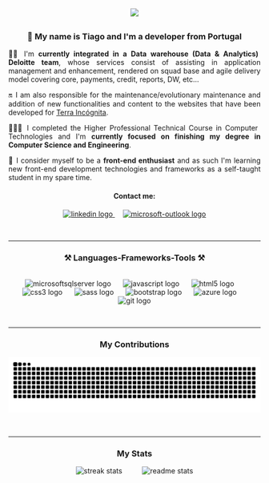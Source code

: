 <h1 align="center">
    <img src="https://readme-typing-svg.herokuapp.com/?font=Righteous&size=35&center=true&vCenter=true&width=500&height=70&duration=4000&lines=Hello+World!+👋;" />
</h1>

###

<div id="about-me">
  <h3 align="center">👋 My name is Tiago and I'm a developer from Portugal</h3>
  <p align="justify">👷🏻 I'm <b>currently integrated in a Data warehouse (Data & Analytics) Deloitte team</b>, whose services consist of assisting in application management and enhancement, rendered on squad base and agile delivery model covering core, payments, credit, reports, DW, etc...</p>
  <p align="justify">🔛 I am also responsible for the maintenance/evolutionary maintenance and addition of new functionalities and content to the websites that have been developed for <a href="https://terraincognita.pt/en" target="_blank">Terra Incógnita</a>.</p>
  <p align="justify">🧑🏻‍🎓 I completed the Higher Professional Technical Course in Computer Technologies and I'm <b>currently focused on finishing my degree in Computer Science and Engineering</b>.</p>
  <p align="justify">🌱 I consider myself to be a <b>front-end enthusiast</b> and as such I'm learning new front-end development technologies and frameworks as a self-taught student in my spare time.</p>

  <h4 align="center">Contact me:</h4>
  <div align="center">
    <a href="https://www.linkedin.com/in/tiago-silva-b754a0232/" target="_blank">
      <img src="https://img.shields.io/static/v1?message=LinkedIn&logo=linkedin&label=&color=0077B5&logoColor=white&labelColor=&style=for-the-badge" height="35" alt="linkedin logo"  />
    </a>
    <img width="12" />
    <a href="mailto:tiago.corte.real@hotmail.com" target="_blank">
      <img src="https://img.shields.io/static/v1?message=Outlook&logo=microsoft-outlook&label=&color=0078D4&logoColor=white&labelColor=&style=for-the-badge" height="35" alt="microsoft-outlook logo"  />
    </a>
  </div>
</div>

 <br/><hr/>

<div align="center" id="technologies">
  <h3><b>⚒️ Languages-Frameworks-Tools ⚒️</b></h3>
  </br>
  <img src="https://cdn.jsdelivr.net/gh/devicons/devicon/icons/microsoftsqlserver/microsoftsqlserver-plain.svg" height="30" alt="microsoftsqlserver logo"  />
  <img width="16" />
  <img src="https://cdn.jsdelivr.net/gh/devicons/devicon/icons/javascript/javascript-original.svg" height="30" alt="javascript logo"  />
  <img width="16" />
  <img src="https://cdn.jsdelivr.net/gh/devicons/devicon/icons/html5/html5-original.svg" height="30" alt="html5 logo"  />
  <img width="16" />
  <img src="https://cdn.jsdelivr.net/gh/devicons/devicon/icons/css3/css3-original.svg" height="30" alt="css3 logo"  />
  <img width="16" />
  <img src="https://cdn.jsdelivr.net/gh/devicons/devicon/icons/sass/sass-original.svg" height="30" alt="sass logo"  />
  <img width="16" />
  <img src="https://cdn.jsdelivr.net/gh/devicons/devicon/icons/bootstrap/bootstrap-original.svg" height="30" alt="bootstrap logo"  />
  <img width="16" />
  <img src="https://cdn.jsdelivr.net/gh/devicons/devicon/icons/azure/azure-original.svg" height="30" alt="azure logo"  />
  <img width="16" />
  <img src="https://cdn.jsdelivr.net/gh/devicons/devicon/icons/git/git-original.svg" height="30" alt="git logo"  />
</div>

<br/><hr/>
 
<div align="center">
  <h3>My Contributions </h3>
  <img alt="snake eating my contributions" src="https://raw.githubusercontent.com/tiago2840/tiago2840/output/github-contribution-grid-snake.svg" />
</div>

<br/><hr/>

<h3 align="center">My Stats</h3>
<div align="center">
  <img width=390 src="https://github-readme-streak-stats-salesp07.vercel.app/?user=Tiago2840&count_private=true&theme=react&border_radius=10" alt="streak stats"/>
  <img width="32" />
  <img width=390 src="https://github-readme-stats-salesp07.vercel.app/api?username=Tiago2840&count_private=true&show_icons=true&theme=react&rank_icon=github&border_radius=10" alt="readme stats" />
</div>
